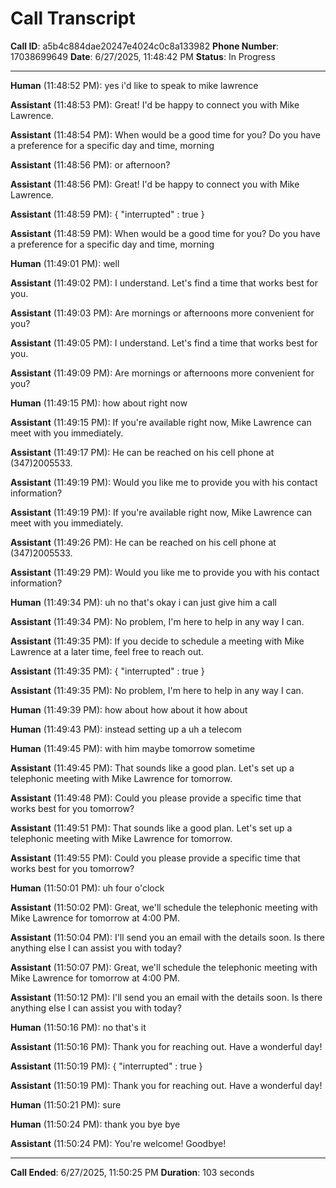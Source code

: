 # Call Transcript
**Call ID**: a5b4c884dae20247e4024c0c8a133982
**Phone Number**: 17038699649
**Date**: 6/27/2025, 11:48:42 PM
**Status**: In Progress

---

**Human** (11:48:52 PM): yes i'd like to speak to mike lawrence

**Assistant** (11:48:53 PM): Great! I'd be happy to connect you with Mike Lawrence.

**Assistant** (11:48:54 PM):  When would be a good time for you?  Do you have a preference for a specific day and time, morning

**Assistant** (11:48:56 PM):  or afternoon?

**Assistant** (11:48:56 PM): Great! I'd be happy to connect you with Mike Lawrence.

**Assistant** (11:48:59 PM): { "interrupted" : true }

**Assistant** (11:48:59 PM):  When would be a good time for you?  Do you have a preference for a specific day and time, morning

**Human** (11:49:01 PM): well

**Assistant** (11:49:02 PM): I understand. Let's find a time that works best for you.

**Assistant** (11:49:03 PM):  Are mornings or afternoons more convenient for you?

**Assistant** (11:49:05 PM): I understand. Let's find a time that works best for you.

**Assistant** (11:49:09 PM):  Are mornings or afternoons more convenient for you?

**Human** (11:49:15 PM): how about right now

**Assistant** (11:49:15 PM): If you're available right now, Mike Lawrence can meet with you immediately.

**Assistant** (11:49:17 PM):  He can be reached on his cell phone at (347)2005533.

**Assistant** (11:49:19 PM):  Would you like me to provide you with his contact information?

**Assistant** (11:49:19 PM): If you're available right now, Mike Lawrence can meet with you immediately.

**Assistant** (11:49:26 PM):  He can be reached on his cell phone at (347)2005533.

**Assistant** (11:49:29 PM):  Would you like me to provide you with his contact information?

**Human** (11:49:34 PM): uh no that's okay i can just give him a call

**Assistant** (11:49:34 PM): No problem, I'm here to help in any way I can.

**Assistant** (11:49:35 PM):   If you decide to schedule a meeting with Mike Lawrence at a later time, feel free to reach out.

**Assistant** (11:49:35 PM): { "interrupted" : true }

**Assistant** (11:49:35 PM): No problem, I'm here to help in any way I can.

**Human** (11:49:39 PM): how about how about it how about

**Human** (11:49:43 PM): instead setting up a uh a telecom

**Human** (11:49:45 PM): with him maybe tomorrow sometime

**Assistant** (11:49:45 PM): That sounds like a good plan. Let's set up a telephonic meeting with Mike Lawrence for tomorrow.

**Assistant** (11:49:48 PM):   Could you please provide a specific time that works best for you tomorrow?

**Assistant** (11:49:51 PM): That sounds like a good plan. Let's set up a telephonic meeting with Mike Lawrence for tomorrow.

**Assistant** (11:49:55 PM):   Could you please provide a specific time that works best for you tomorrow?

**Human** (11:50:01 PM): uh four o'clock

**Assistant** (11:50:02 PM): Great, we'll schedule the telephonic meeting with Mike Lawrence for tomorrow at 4:00 PM.

**Assistant** (11:50:04 PM):   I'll send you an email with the details soon. Is there anything else I can assist you with today?

**Assistant** (11:50:07 PM): Great, we'll schedule the telephonic meeting with Mike Lawrence for tomorrow at 4:00 PM.

**Assistant** (11:50:12 PM):   I'll send you an email with the details soon. Is there anything else I can assist you with today?

**Human** (11:50:16 PM): no that's it

**Assistant** (11:50:16 PM): Thank you for reaching out. Have a wonderful day!

**Assistant** (11:50:19 PM): { "interrupted" : true }

**Assistant** (11:50:19 PM): Thank you for reaching out. Have a wonderful day!

**Human** (11:50:21 PM): sure

**Human** (11:50:24 PM): thank you bye bye

**Assistant** (11:50:24 PM): You're welcome! Goodbye!


---

**Call Ended**: 6/27/2025, 11:50:25 PM
**Duration**: 103 seconds
